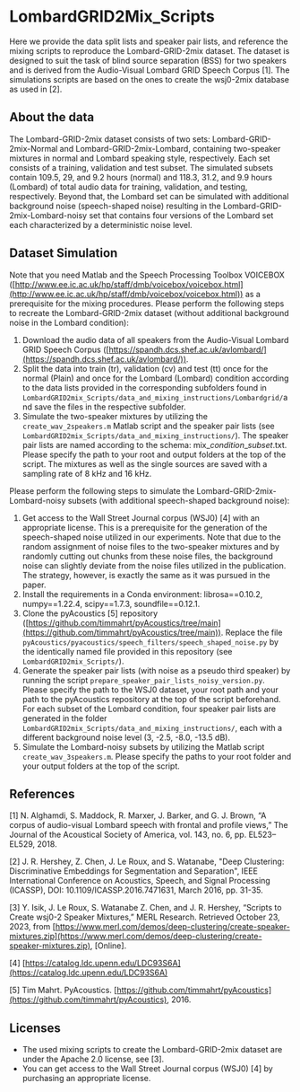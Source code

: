 # LombardGRID2Mix_Scripts

Here we provide the data split lists and speaker pair lists, and reference the mixing scripts to reproduce the Lombard-GRID-2mix dataset. The dataset is designed to suit the task of blind source separation (BSS) for two speakers and is derived from the Audio-Visual Lombard GRID Speech Corpus [1]. The simulations scripts are based on the ones to create the wsj0-2mix database as used in [2].

## About the data

The Lombard-GRID-2mix dataset consists of two sets: Lombard-GRID-2mix-Normal and Lombard-GRID-2mix-Lombard, containing two-speaker mixtures in normal and Lombard speaking style, respectively. Each set consists of a training, validation and test subset. The simulated subsets contain 109.5, 29, and 9.2 hours (normal) and 118.3, 31.2, and 9.9 hours (Lombard) of total audio data for training, validation, and testing, respectively.
Beyond that, the Lombard set can be simulated with additional background noise (speech-shaped noise) resulting in the Lombard-GRID-2mix-Lombard-noisy set that contains four versions of the Lombard set each characterized by a deterministic noise level. 

## Dataset Simulation
Note that you need Matlab and the Speech Processing Toolbox VOICEBOX ([http://www.ee.ic.ac.uk/hp/staff/dmb/voicebox/voicebox.html](http://www.ee.ic.ac.uk/hp/staff/dmb/voicebox/voicebox.html)) as a prerequisite for the mixing procedures.
Please perform the following steps to recreate the Lombard-GRID-2mix dataset (without additional background noise in the Lombard condition):

1. Download the audio data of all speakers from the Audio-Visual Lombard GRID Speech Corpus ([https://spandh.dcs.shef.ac.uk/avlombard/](https://spandh.dcs.shef.ac.uk/avlombard/)).
2. Split the data into train (tr), validation (cv) and test (tt) once for the normal (Plain) and once for the Lombard (Lombard) condition according to the data lists provided in the corresponding subfolders found in `LombardGRID2mix_Scripts/data_and_mixing_instructions/Lombardgrid/`and save the files in the respective subfolder.
3. Simulate the two-speaker mixtures by utilizing the `create_wav_2speakers.m` Matlab script and the speaker pair lists (see `LombardGRID2mix_Scripts/data_and_mixing_instructions/`). The speaker pair lists are named according to the schema: mix_*condition*_*subset*.txt. Please specify the path to your root and output folders at the top of the script. The mixtures as well as the single sources are saved with a sampling rate of 8 kHz and 16 kHz. 

Please perform the following steps to simulate the Lombard-GRID-2mix-Lombard-noisy subsets (with additional speech-shaped background noise):

1. Get access to the Wall Street Journal corpus (WSJ0) [4] with an appropriate license. This is a prerequisite for the generation of the speech-shaped noise utilized in our experiments. Note that due to the random assignment of noise files to the two-speaker mixtures and by randomly cutting out chunks from these noise files, the background noise can slightly deviate from the noise files utilized in the publication. The strategy, however, is exactly the same as it was pursued in the paper. 
2. Install the requirements in a Conda environment: librosa==0.10.2, numpy==1.22.4, scipy==1.7.3, soundfile==0.12.1. 
3. Clone the pyAcoustics [5] repository ([https://github.com/timmahrt/pyAcoustics/tree/main](https://github.com/timmahrt/pyAcoustics/tree/main)). Replace the file `pyAcoustics/pyacoustics/speech_filters/speech_shaped_noise.py` by the identically named file provided in this repository (see `LombardGRID2mix_Scripts/`).
4. Generate the speaker pair lists (with noise as a pseudo third speaker) by running the script `prepare_speaker_pair_lists_noisy_version.py`. Please specify the path to the WSJ0 dataset, your root path and your path to the pyAcoustics repository at the top of the script beforehand. For each subset of the Lombard condition, four speaker pair lists are generated in the folder `LombardGRID2mix_Scripts/data_and_mixing_instructions/`, each with a different background noise level (3, -2.5, -8.0, -13.5 dB).     
5. Simulate the Lombard-noisy subsets by utilizing the Matlab script `create_wav_3speakers.m`. Please specify the paths to your root folder and your output folders at the top of the script.


## References

[1] N. Alghamdi, S. Maddock, R. Marxer, J. Barker, and G. J. Brown,
“A corpus of audio-visual Lombard speech with frontal and profile
views,” The Journal of the Acoustical Society of America, vol.
143, no. 6, pp. EL523–EL529, 2018.

[2] J. R. Hershey, Z. Chen, J. Le Roux, and S. Watanabe, "Deep Clustering: Discriminative Embeddings for Segmentation and Separation", IEEE International Conference on Acoustics, Speech, and Signal Processing (ICASSP), DOI: 10.1109/ICASSP.2016.7471631, March 2016, pp. 31-35.

[3] Y. Isik, J. Le Roux, S. Watanabe Z. Chen, and J. R. Hershey, “Scripts to Create wsj0-2 Speaker Mixtures,” MERL Research. Retrieved October
23, 2023, from [https://www.merl.com/demos/deep-clustering/create-speaker-mixtures.zip](https://www.merl.com/demos/deep-clustering/create-speaker-mixtures.zip), [Online].

[4] [https://catalog.ldc.upenn.edu/LDC93S6A](https://catalog.ldc.upenn.edu/LDC93S6A)

[5] Tim Mahrt. PyAcoustics. [https://github.com/timmahrt/pyAcoustics](https://github.com/timmahrt/pyAcoustics), 2016.


## Licenses

- The used mixing scripts to create the Lombard-GRID-2mix dataset are under the Apache 2.0 license, see [3].
- You can get access to the Wall Street Journal corpus (WSJ0) [4] by purchasing an appropriate license.